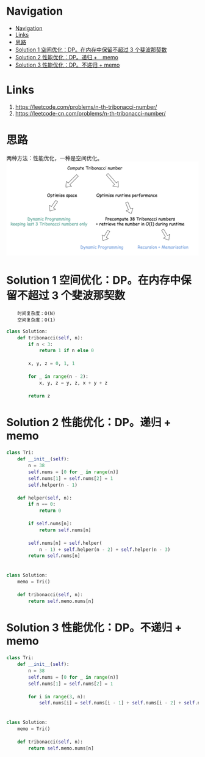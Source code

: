 # Navigation
- [Navigation](#navigation)
- [Links](#links)
- [思路](#%e6%80%9d%e8%b7%af)
- [Solution 1 空间优化：DP。在内存中保留不超过 3 个斐波那契数](#solution-1-%e7%a9%ba%e9%97%b4%e4%bc%98%e5%8c%96dp%e5%9c%a8%e5%86%85%e5%ad%98%e4%b8%ad%e4%bf%9d%e7%95%99%e4%b8%8d%e8%b6%85%e8%bf%87-3-%e4%b8%aa%e6%96%90%e6%b3%a2%e9%82%a3%e5%a5%91%e6%95%b0)
- [Solution 2 性能优化：DP。递归 +　memo](#solution-2-%e6%80%a7%e8%83%bd%e4%bc%98%e5%8c%96dp%e9%80%92%e5%bd%92--memo)
- [Solution 3 性能优化：DP。不递归 + memo](#solution-3-%e6%80%a7%e8%83%bd%e4%bc%98%e5%8c%96dp%e4%b8%8d%e9%80%92%e5%bd%92--memo)

# Links
1. https://leetcode.com/problems/n-th-tribonacci-number/
2. https://leetcode-cn.com/problems/n-th-tribonacci-number/

# 思路
两种方法：性能优化，一种是空间优化。
![1137._1](./assets/1137._1.png)

# Solution 1 空间优化：DP。在内存中保留不超过 3 个斐波那契数
```
    时间复杂度：O(N)
    空间复杂度：O(1)
```
```python
class Solution:
    def tribonacci(self, n):
        if n < 3:
            return 1 if n else 0

        x, y, z = 0, 1, 1

        for _ in range(n - 2):
            x, y, z = y, z, x + y + z

        return z
```

# Solution 2 性能优化：DP。递归 +　memo
```python
class Tri:
    def __init__(self):
        n = 38
        self.nums = [0 for _ in range(n)]
        self.nums[1] = self.nums[2] = 1
        self.helper(n - 1)

    def helper(self, n):
        if n == 0:
            return 0

        if self.nums[n]:
            return self.nums[n]

        self.nums[n] = self.helper(
            n - 1) + self.helper(n - 2) + self.helper(n - 3)
        return self.nums[n]


class Solution:
    memo = Tri()
    
    def tribonacci(self, n):
        return self.memo.nums[n]
```

# Solution 3 性能优化：DP。不递归 + memo
```python
class Tri:
    def __init__(self):
        n = 38
        self.nums = [0 for _ in range(n)]
        self.nums[1] = self.nums[2] = 1
        
        for i in range(3, n):
            self.nums[i] = self.nums[i - 1] + self.nums[i - 2] + self.nums[i - 3]


class Solution:
    memo = Tri()

    def tribonacci(self, n):
        return self.memo.nums[n]
```
